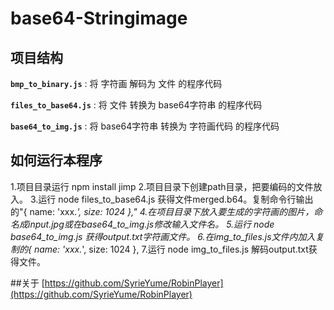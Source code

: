 # base64-Stringimage

## 项目结构

**`bmp_to_binary.js`** : 将 字符画 解码为 文件 的程序代码  

**`files_to_base64.js`** : 将 文件 转换为 base64字符串 的程序代码  

**`base64_to_img.js`** : 将 base64字符串 转换为 字符画代码 的程序代码  

## 如何运行本程序
1.项目目录运行 npm install jimp
2.项目目录下创建path目录，把要编码的文件放入。
3.运行 node files_to_base64.js 获得文件merged.b64。复制命令行输出的"{ name: 'xxx.*', size: 1024 },"
4.在项目目录下放入要生成的字符画的图片，命名成input.jpg或在base64_to_img.js修改输入文件名。
5.运行 node base64_to_img.js 获得output.txt字符画文件。
6.在img_to_files.js文件内加入复制的{ name: 'xxx.*', size: 1024 },
7.运行 node img_to_files.js 解码output.txt获得文件。

##关于
[https://github.com/SyrieYume/RobinPlayer](https://github.com/SyrieYume/RobinPlayer)

